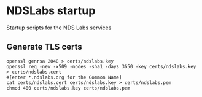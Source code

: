# NDSLabs startup

Startup scripts for the NDS Labs services

## Generate TLS certs

```
openssl genrsa 2048 > certs/ndslabs.key
openssl req -new -x509 -nodes -sha1 -days 3650 -key certs/ndslabs.key > certs/ndslabs.cert
#[enter *.ndslabs.org for the Common Name]
cat certs/ndslabs.cert certs/ndslabs.key > certs/ndslabs.pem
chmod 400 certs/ndslabs.key certs/ndslabs.pem
```
